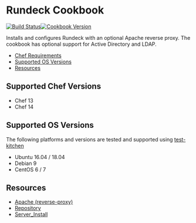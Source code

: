 Rundeck Cookbook
================

[![Build Status](https://travis-ci.org/sous-chefs/rundeck.svg?branch=master)](https://travis-ci.org/sous-chefs/rundeck)[![Cookbook Version](https://img.shields.io/cookbook/v/rundeck.svg)](https://supermarket.chef.io/cookbooks/rundeck)

Installs and configures Rundeck with an optional Apache reverse proxy. The cookbook has optional support for Active Directory and LDAP.

- [Chef Requirements](#chef-requirements)
- [Supported OS Versions](#supported-os-versions)
- [Resources](#resources)

Supported Chef Versions
-----------------------

- Chef 13
- Chef 14

Supported OS Versions
---------------------

The following platforms and versions are tested and supported using [test-kitchen](http://kitchen.ci/)

- Ubuntu 16.04 / 18.04
- Debian 9
- CentOS 6 / 7

Resources
---------
  
- [Apache (reverse-proxy)](https://github.com/sous-chefs/rundeck/blob/master/documentation/resource_apache.md)
- [Repository](https://github.com/sous-chefs/rundeck/blob/master/documentation/resource_repository.md)
- [Server_Install](https://github.com/sous-chefs/rundeck/blob/master/documentation/resource_server_install.md)